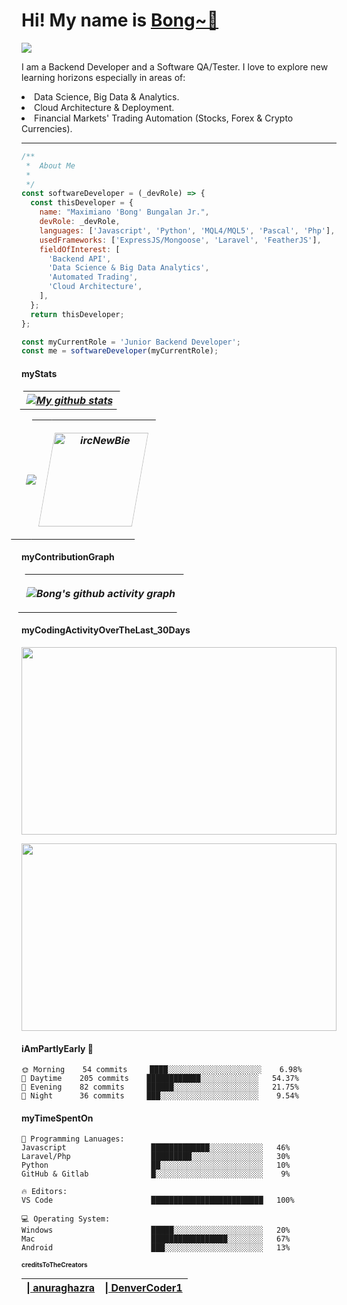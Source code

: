 <p align="left">
  <h1 align="left">  Hi!   My name is  <a href="https://github.com/ircNewBie"> Bong~👋</a> </h1>
</p>
<p align="left">
  <a align="center" href="https://github.com/DenverCoder1/readme-typing-svg"><img src="https://readme-typing-svg.herokuapp.com?&font=IBM+Plex+Sans&color=4DD091&size=25&lines=Welcome+to+my+GitHub+Page.;I+am+a+Backend+Developer.;A+Software+QA/+Tester+as+well.;I+use+Javascript,+Python,+etc...;I'm++a+little+sleepy++programmer.;And+sure,++++I+snore!!+++;+++" /></a>

</p>

<p>
I am a Backend Developer and a Software QA/Tester. 
   I love to explore new learning horizons especially in areas of:
  <li>
          Data Science, Big Data & Analytics.
  </li>
  <li>
          Cloud Architecture & Deployment.
  </li>
  <li>
          Financial Markets' Trading Automation (Stocks, Forex & Crypto Currencies).
  </li>
</p>
<hr>

```javascript
/**
 *  About Me
 *
 */
const softwareDeveloper = (_devRole) => {
  const thisDeveloper = {
    name: "Maximiano 'Bong' Bungalan Jr.",
    devRole: _devRole,
    languages: ['Javascript', 'Python', 'MQL4/MQL5', 'Pascal', 'Php'],
    usedFrameworks: ['ExpressJS/Mongoose', 'Laravel', 'FeatherJS'],
    fieldOfInterest: [
      'Backend API',
      'Data Science & Big Data Analytics',
      'Automated Trading',
      'Cloud Architecture',
    ],
  };
  return thisDeveloper;
};

const myCurrentRole = 'Junior Backend Developer';
const me = softwareDeveloper(myCurrentRole);
```

#### myStats
<table style= "border: none; transform:skewX(-10deg);" >
  <th>
      <a href="https://github.com/ircNewBie/ircNewBie"><img align="center" src="https://github-readme-stats.vercel.app/api?username=ircNewBie&show_icons=true&include_all_commits=true&theme=onedark" alt="My github stats" />
      </a>
  </th>
<table style= "border: none; transform:skewX(-10deg);">
  <tr>
    <th>
      <a href="https://github.com/ircNewBie/ircNewBie">
        <img align="center" src="https://github-readme-stats.vercel.app/api/top-langs/?username=ircNewBie&layout=compact&theme=onedark" />
      </a>
    </th>
    <th>
      <p align="center">
        <img align="center" height="150em" src="https://github-readme-streak-stats.herokuapp.com/?user=ircNewBie&theme=onedark" alt="ircNewBie" />
      </p>
    </th>
    </tr>
</table>

#### myContributionGraph
<table style= "border: none; transform:skewX(-10deg);">
<th>

  ![Bong's github activity graph](https://activity-graph.herokuapp.com/graph?username=ircNewBie&theme=react-dark)

</th>
</table>

#### myCodingActivityOverTheLast_30Days

<a href="https://wakatime.com"><img src="https://wakatime.com/share/@ircNewBie/ddff9ecb-e20e-4815-b2c6-ce1d437070ce.png" style="width:100%; height:300px" /></a>

<a href="https://wakatime.com"><img src="https://wakatime.com/share/@ircNewBie/a4b12f51-64cd-44f3-8464-687914d70722.png" style = "width:100%; height:300px" /></a>
#### iAmPartlyEarly 🐤

```text
🌞 Morning    54 commits     ████░░░░░░░░░░░░░░░░░░░░░    6.98%
🌆 Daytime    205 commits    ████████████░░░░░░░░░░░░░   54.37%
🌃 Evening    82 commits     ██████░░░░░░░░░░░░░░░░░░░   21.75%
🌙 Night      36 commits     ███░░░░░░░░░░░░░░░░░░░░░░    9.54%

```

#### myTimeSpentOn

```text
💬 Programming Lanuages:
Javascript                   █████████████░░░░░░░░░░░░   46%
Laravel/Php                  █████████░░░░░░░░░░░░░░░░   30%
Python                       ██░░░░░░░░░░░░░░░░░░░░░░░   10%
GitHub & Gitlab              █░░░░░░░░░░░░░░░░░░░░░░░░    9%

🔥 Editors:
VS Code                      █████████████████████████   100%

💻 Operating System:
Windows                      █████░░░░░░░░░░░░░░░░░░░░   20%
Mac                          █████████████████░░░░░░░░   67%
Android                      ███░░░░░░░░░░░░░░░░░░░░░░   13%

```

<h4 style="font-size:10px"> creditsToTheCreators</h4>
  <table>
    <thead>
      <th><a href="https://github.com/anuraghazra/github-readme-stats" > | anuraghazra  </a> </th>
      <th><a href="https://github.com/DenverCoder1/readme-typing-svg" > | DenverCoder1 </a> </th>
    </thead>
  </table>
